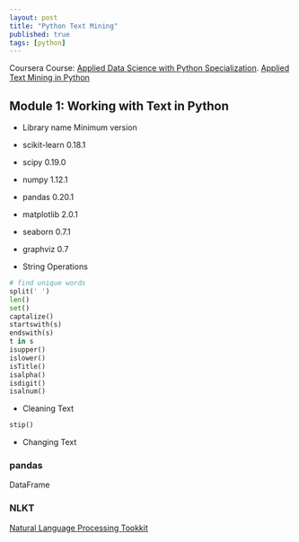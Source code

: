 ```yaml
---
layout: post
title: "Python Text Mining"
published: true
tags: [python]
---
```


Coursera Course:  [Applied Data Science with Python Specialization](https://www.coursera.org/specializations/data-science-python).
[Applied Text Mining in Python](https://www.coursera.org/learn/python-text-mining/home/welcome)


## Module 1: Working with Text in Python
* Library name	Minimum version
* scikit-learn	0.18.1
* scipy	0.19.0
* numpy	1.12.1
* pandas	0.20.1
* matplotlib	2.0.1
* seaborn	0.7.1
* graphviz	0.7

* String Operations
```python
# find unique words
split(' ')
len()
set()
captalize()
startswith(s)
endswith(s)
t in s
isupper()
islower()
isTitle()
isalpha()
isdigit()
isalnum()
```

* Cleaning Text
```python
stip()
```
* Changing Text







### pandas
DataFrame
### 


### NLKT
[Natural Language Processing Tookkit](http://www.nltk.org/book/)


